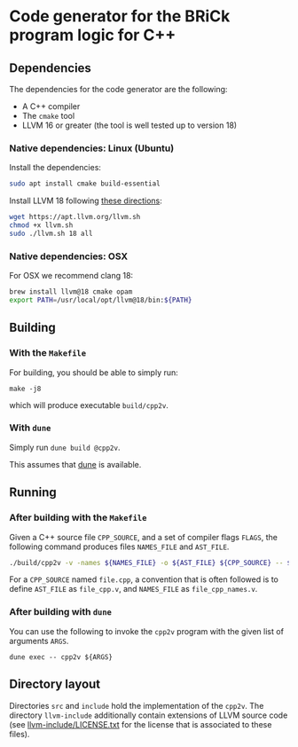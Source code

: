 Code generator for the BRiCk program logic for C++
==================================================

## Dependencies

The dependencies for the code generator are the following:
- A C++ compiler
- The `cmake` tool
- LLVM 16 or greater (the tool is well tested up to version 18)

### Native dependencies: Linux (Ubuntu)

Install the dependencies:
```sh
sudo apt install cmake build-essential
```

Install LLVM 18 following [these directions](https://apt.llvm.org/):
```sh
wget https://apt.llvm.org/llvm.sh
chmod +x llvm.sh
sudo ./llvm.sh 18 all
```

### Native dependencies: OSX

For OSX we recommend clang 18:
```sh
brew install llvm@18 cmake opam
export PATH=/usr/local/opt/llvm@18/bin:${PATH}
```

## Building

### With the `Makefile`

For building, you should be able to simply run:
```
make -j8
```
which will produce executable `build/cpp2v`.

### With `dune`

Simply run `dune build @cpp2v`.

This assumes that [dune](https://github.com/ocaml/dune) is available.

## Running

### After building with the `Makefile`

Given a C++ source file `CPP_SOURCE`, and a set of compiler flags `FLAGS`, the
following command produces files `NAMES_FILE` and `AST_FILE`.
```sh
./build/cpp2v -v -names ${NAMES_FILE} -o ${AST_FILE} ${CPP_SOURCE} -- ${FLAGS}
```
For a `CPP_SOURCE` named `file.cpp`, a convention that is often followed is
to define `AST_FILE` as `file_cpp.v`, and `NAMES_FILE` as `file_cpp_names.v`.

### After building with `dune`

You can use the following to invoke the `cpp2v` program with the given list of
arguments `ARGS`.
```
dune exec -- cpp2v ${ARGS}
```

## Directory layout

Directories `src` and `include` hold the implementation of the `cpp2v`. The
directory `llvm-include` additionally contain extensions of LLVM source code
(see [llvm-include/LICENSE.txt](llvm-include/LICENSE.txt) for the license that
is associated to these files).
